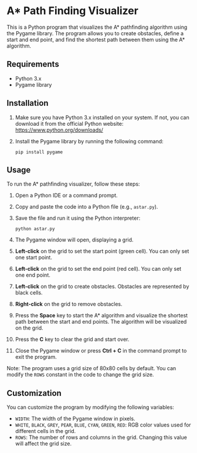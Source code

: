 # A* Path Finding Visualizer

This is a Python program that visualizes the A* pathfinding algorithm using the Pygame library. The program allows you to create obstacles, define a start and end point, and find the shortest path between them using the A* algorithm.

## Requirements

- Python 3.x
- Pygame library

## Installation

1. Make sure you have Python 3.x installed on your system. If not, you can download it from the official Python website: https://www.python.org/downloads/

2. Install the Pygame library by running the following command:

   ```
   pip install pygame
   ```

## Usage

To run the A* pathfinding visualizer, follow these steps:

1. Open a Python IDE or a command prompt.

2. Copy and paste the code into a Python file (e.g., `astar.py`).

3. Save the file and run it using the Python interpreter:

   ```
   python astar.py
   ```

4. The Pygame window will open, displaying a grid.

5. **Left-click** on the grid to set the start point (green cell). You can only set one start point.

6. **Left-click** on the grid to set the end point (red cell). You can only set one end point.

7. **Left-click** on the grid to create obstacles. Obstacles are represented by black cells.

8. **Right-click** on the grid to remove obstacles.

9. Press the **Space** key to start the A* algorithm and visualize the shortest path between the start and end points. The algorithm will be visualized on the grid.

10. Press the **C** key to clear the grid and start over.

11. Close the Pygame window or press **Ctrl + C** in the command prompt to exit the program.

Note: The program uses a grid size of 80x80 cells by default. You can modify the `ROWS` constant in the code to change the grid size.

## Customization

You can customize the program by modifying the following variables:

- `WIDTH`: The width of the Pygame window in pixels.
- `WHITE`, `BLACK`, `GREY`, `PEAR`, `BLUE`, `CYAN`, `GREEN`, `RED`: RGB color values used for different cells in the grid.
- `ROWS`: The number of rows and columns in the grid. Changing this value will affect the grid size.

